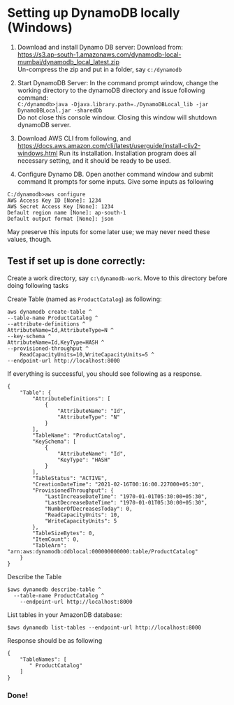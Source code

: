 # Setting up DynamoDB locally (Windows)

1. Download and install Dynamo DB server:
    Download from:   
    https://s3.ap-south-1.amazonaws.com/dynamodb-local-mumbai/dynamodb_local_latest.zip  
  Un-compress the zip and put in a folder, say `c:/dynamodb`
  
2. Start DynamoDB Server: In the command prompt window, change the working directory to the dynamoDB directory and issue following command:  
    `C:/dynamodb>java -Djava.library.path=./DynamoDBLocal_lib -jar DynamoDBLocal.jar -sharedDb`  
    Do not close this console window. Closing this window will shutdown dynamoDB server.
  
3. Download AWS CLI from following, and
    https://docs.aws.amazon.com/cli/latest/userguide/install-cliv2-windows.html
    Run its installation. Installation program does all necessary setting, and it should be ready to be used.
  
4. Configure Dynamo DB. Open another command window and submit command
  It prompts for some inputs. Give some inputs as following
```
C:/dynamodb>aws configure
AWS Access Key ID [None]: 1234
AWS Secret Access Key [None]: 1234
Default region name [None]: ap-south-1
Default output format [None]: json
```
  May preserve this inputs for some later use; we may never need these values, though.  
  
## Test if set up is done correctly:  
  
Create a work directory, say `c:\dynamodb-work`. Move to this directory before doing following tasks  
  
Create Table (named as `ProductCatalog`) as following:
```
aws dynamodb create-table ^
--table-name ProductCatalog ^
--attribute-definitions ^
AttributeName=Id,AttributeType=N ^
--key-schema ^
AttributeName=Id,KeyType=HASH ^
--provisioned-throughput ^
   	ReadCapacityUnits=10,WriteCapacityUnits=5 ^
--endpoint-url http://localhost:8000
```
If everything is successful, you should see following as a response.
```
{
	"Table": {
    	"AttributeDefinitions": [
        	{
            	"AttributeName": "Id",
            	"AttributeType": "N"
        	}
    	],
    	"TableName": "ProductCatalog",
    	"KeySchema": [
        	{
            	"AttributeName": "Id",
            	"KeyType": "HASH"
        	}
    	],
    	"TableStatus": "ACTIVE",
    	"CreationDateTime": "2021-02-16T00:16:00.227000+05:30",
    	"ProvisionedThroughput": {
        	"LastIncreaseDateTime": "1970-01-01T05:30:00+05:30",
        	"LastDecreaseDateTime": "1970-01-01T05:30:00+05:30",
        	"NumberOfDecreasesToday": 0,
        	"ReadCapacityUnits": 10,
        	"WriteCapacityUnits": 5
    	},
    	"TableSizeBytes": 0,
    	"ItemCount": 0,
    	"TableArn": "arn:aws:dynamodb:ddblocal:000000000000:table/ProductCatalog"
	}
}
```
Describe the Table
```
$aws dynamodb describe-table ^
  --table-name ProductCatalog ^
	--endpoint-url http://localhost:8000
```
List tables in your AmazonDB database:
```
$aws dynamodb list-tables --endpoint-url http://localhost:8000
```
Response should be as following
```
{
    "TableNames": [
       " ProductCatalog"
    ]
}
```
### Done!
